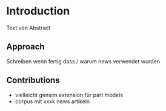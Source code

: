 # Introduction

Text von Abstract

## Approach

Schreiben wenn fertig
dass / warum news verwendet wurden

## Contributions

- vielleicht gensim extension für part models
- corpus mit xxxk news artikeln
